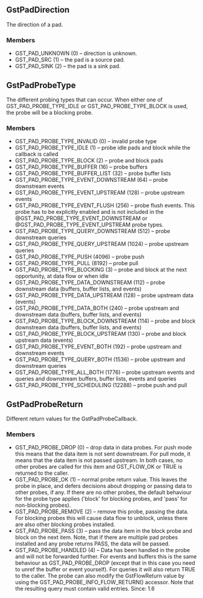 
## GstPadDirection 
The direction of a pad.

### Members
* GST_PAD_UNKNOWN (0) – direction is unknown.
* GST_PAD_SRC (1) – the pad is a source pad.
* GST_PAD_SINK (2) – the pad is a sink pad.


## GstPadProbeType 

The different probing types that can occur. When either one of GST_PAD_PROBE_TYPE_IDLE or GST_PAD_PROBE_TYPE_BLOCK is used, the probe will be a blocking probe.

### Members
* GST_PAD_PROBE_TYPE_INVALID (0) – invalid probe type
* GST_PAD_PROBE_TYPE_IDLE (1) – probe idle pads and block while the callback is called
* GST_PAD_PROBE_TYPE_BLOCK (2) – probe and block pads
* GST_PAD_PROBE_TYPE_BUFFER (16) – probe buffers
* GST_PAD_PROBE_TYPE_BUFFER_LIST (32) – probe buffer lists
* GST_PAD_PROBE_TYPE_EVENT_DOWNSTREAM (64) – probe downstream events
* GST_PAD_PROBE_TYPE_EVENT_UPSTREAM (128) – probe upstream events
* GST_PAD_PROBE_TYPE_EVENT_FLUSH (256) – probe flush events. This probe has to be explicitly enabled and is not included in the @GST_PAD_PROBE_TYPE_EVENT_DOWNSTREAM or @GST_PAD_PROBE_TYPE_EVENT_UPSTREAM probe types.
* GST_PAD_PROBE_TYPE_QUERY_DOWNSTREAM (512) – probe downstream queries
* GST_PAD_PROBE_TYPE_QUERY_UPSTREAM (1024) – probe upstream queries
* GST_PAD_PROBE_TYPE_PUSH (4096) – probe push
* GST_PAD_PROBE_TYPE_PULL (8192) – probe pull
* GST_PAD_PROBE_TYPE_BLOCKING (3) – probe and block at the next opportunity, at data flow or when idle
* GST_PAD_PROBE_TYPE_DATA_DOWNSTREAM (112) – probe downstream data (buffers, buffer lists, and events)
* GST_PAD_PROBE_TYPE_DATA_UPSTREAM (128) – probe upstream data (events)
* GST_PAD_PROBE_TYPE_DATA_BOTH (240) – probe upstream and downstream data (buffers, buffer lists, and events)
* GST_PAD_PROBE_TYPE_BLOCK_DOWNSTREAM (114) – probe and block downstream data (buffers, buffer lists, and events)
* GST_PAD_PROBE_TYPE_BLOCK_UPSTREAM (130) – probe and block upstream data (events)
* GST_PAD_PROBE_TYPE_EVENT_BOTH (192) – probe upstream and downstream events
* GST_PAD_PROBE_TYPE_QUERY_BOTH (1536) – probe upstream and downstream queries
* GST_PAD_PROBE_TYPE_ALL_BOTH (1776) – probe upstream events and queries and downstream buffers, buffer lists, events and queries
* GST_PAD_PROBE_TYPE_SCHEDULING (12288) – probe push and pull


## GstPadProbeReturn 
Different return values for the GstPadProbeCallback.

### Members

* GST_PAD_PROBE_DROP (0) – drop data in data probes. For push mode this means that the data item is not sent downstream. For pull mode, it means that the data item is not passed upstream. In both cases, no other probes are called for this item and GST_FLOW_OK or TRUE is returned to the caller.
* GST_PAD_PROBE_OK (1) – normal probe return value. This leaves the probe in place, and defers decisions about dropping or passing data to other probes, if any. If there are no other probes, the default behaviour for the probe type applies ('block' for blocking probes, and 'pass' for non-blocking probes).
* GST_PAD_PROBE_REMOVE (2) – remove this probe, passing the data. For blocking probes this will cause data flow to unblock, unless there are also other blocking probes installed.
* GST_PAD_PROBE_PASS (3) – pass the data item in the block probe and block on the next item. Note, that if there are multiple pad probes installed and any probe returns PASS, the data will be passed.
* GST_PAD_PROBE_HANDLED (4) – Data has been handled in the probe and will not be forwarded further. For events and buffers this is the same behaviour as GST_PAD_PROBE_DROP (except that in this case you need to unref the buffer or event yourself). For queries it will also return TRUE to the caller. The probe can also modify the GstFlowReturn value by using the GST_PAD_PROBE_INFO_FLOW_RETURN() accessor. Note that the resulting query must contain valid entries. Since: 1.6
